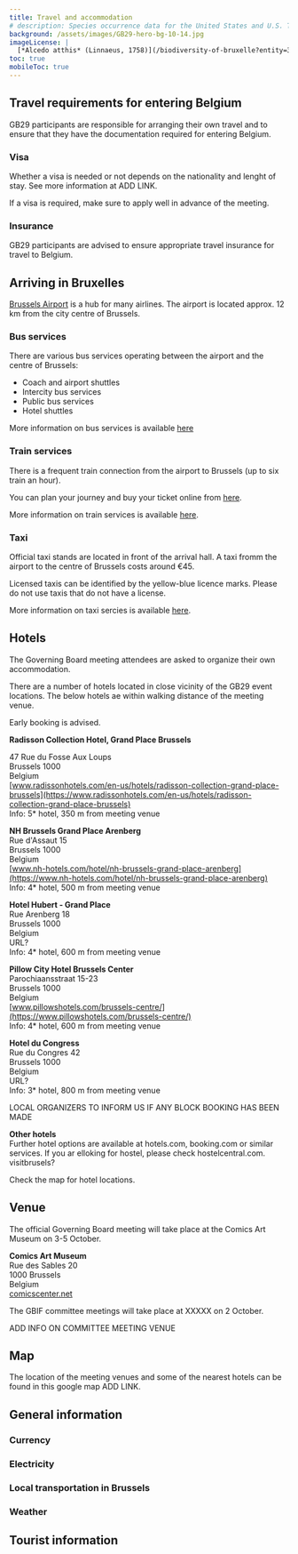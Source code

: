 ```yaml
---
title: Travel and accommodation
# description: Species occurrence data for the United States and U.S. Territories.
background: /assets/images/GB29-hero-bg-10-14.jpg
imageLicense: |
  [*Alcedo atthis* (Linnaeus, 1758)](/biodiversity-of-bruxelle?entity=3058851394&view=TABLE) observed in Belgium by jrassart (licensed under http://creativecommons.org/licenses/by-nc/4.0/)
toc: true
mobileToc: true
---
```


## Travel requirements for entering Belgium
GB29 participants are responsible for arranging their own travel and to ensure that they have the documentation required for entering Belgium. 

### Visa
Whether a visa is needed or not depends on the nationality and lenght of stay. See more information at ADD LINK. 

If a visa is required, make sure to apply well in advance of the meeting. 

### Insurance
GB29 participants are advised to ensure appropriate travel insurance for travel to Belgium.

## Arriving in Bruxelles
[Brussels Airport](https://www.brusselsairport.be) is a hub for many airlines. The airport is located approx. 12 km from the city centre of Brussels. 

### Bus services
There are various bus services operating between the airport and the centre of Brussels:

- Coach and airport shuttles
- Intercity bus services
- Public bus services
- Hotel shuttles

More information on bus services is available [here](https://www.brusselsairport.be/en/passengers/access-parking/by-public-transport/bus)


### Train services

There is a frequent train connection from the airport to Brussels (up to six train an hour). 

You can plan your journey and buy your ticket online from [here](https://www.belgiantrain.be/en/tickets-and-railcards/airports/brussels-airport).

More information on train services is available [here](https://www.brusselsairport.be/en/passengers/access-parking/by-public-transport/train). 

### Taxi

Official taxi stands are located in front of the arrival hall. A taxi fromm the airport to the centre of Brussels costs around €45. 

Licensed taxis can be identified by the yellow-blue licence marks. Please do not use taxis that do not have a license. 

More information on taxi sercies is available [here](https://www.brusselsairport.be/en/passengers/access-parking/taxi-and-limousine-services).

## Hotels
The Governing Board meeting attendees are asked to organize their own accommodation. 

There are a number of hotels located in close vicinity of the GB29 event locations. The below hotels ae within walking distance of the meeting venue. 

Early booking is advised. 


**Radisson Collection Hotel, Grand Place Brussels**
 
47 Rue du Fosse Aux Loups  
Brussels 1000  
Belgium  
[www.radissonhotels.com/en-us/hotels/radisson-collection-grand-place-brussels](https://www.radissonhotels.com/en-us/hotels/radisson-collection-grand-place-brussels)  
Info: 5* hotel, 350 m from meeting venue

**NH Brussels Grand Place Arenberg**  
Rue d'Assaut 15  
Brussels 1000  
Belgium  
[www.nh-hotels.com/hotel/nh-brussels-grand-place-arenberg](https://www.nh-hotels.com/hotel/nh-brussels-grand-place-arenberg)  
Info: 4* hotel, 500 m from meeting venue  

**Hotel Hubert - Grand Place**  
Rue Arenberg 18  
Brussels 1000  
Belgium  
URL?  
Info: 4* hotel, 600 m from meeting venue  

**Pillow City Hotel Brussels Center**  
Parochiaansstraat 15-23  
Brussels 1000  
Belgium  
[www.pillowshotels.com/brussels-centre/](https://www.pillowshotels.com/brussels-centre/)  
Info: 4* hotel, 600 m from meeting venue  

**Hotel du Congress**  
Rue du Congres 42  
Brussels 1000  
Belgium  
URL?  
Info: 3* hotel, 800 m from meeting venue   

LOCAL ORGANIZERS TO INFORM US IF ANY BLOCK BOOKING HAS BEEN MADE  

**Other hotels**  
Further hotel options are available at hotels.com, booking.com or similar services. If you ar elloking for hostel, please check hostelcentral.com. 
visitbrusels?

Check the map for hotel locations. 

## Venue

The official Governing Board meeting will take place at the Comics Art Museum on 3-5 October. 

**Comics Art Museum**  
Rue des Sables 20  
1000 Brussels  
Belgium  
[comicscenter.net](https://www.comicscenter.net)

The GBIF committee meetings will take place at XXXXX on 2 October. 

ADD INFO ON COMMITTEE MEETING VENUE

## Map
The location of the meeting venues and some of the nearest hotels can be found in this google map ADD LINK.

## General information

### Currency

### Electricity

### Local transportation in Brussels

### Weather

## Tourist information



